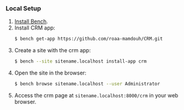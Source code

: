 ### Local Setup

1. [Install Bench](https://github.com/frappe/bench).
2. Install CRM app:
    ```sh
    $ bench get-app https://github.com/roaa-mamdouh/CRM.git
    ```
3. Create a site with the crm app:
    ```sh
    $ bench --site sitename.localhost install-app crm
    ```
4. Open the site in the browser:
    ```sh
    $ bench browse sitename.localhost --user Administrator
    ```
5. Access the crm page at `sitename.localhost:8000/crm` in your web browser.




